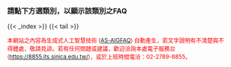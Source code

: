 ### 請點下方選類別，以顯示該類別之FAQ
{{< _index >}}
{{< tail >}}
<p>
   <font color="red" size="2em">
      本網站之內容為生成式人工智慧技術 (<a href="https://github.com/AS-AIGC/AS-AIGFAQ" target=_blank>AS-AIGFAQ</a>) 自動產生，若文字說明有不清楚與不得體處，敬請見諒。若有任何問題或建議，歡迎洽詢本處電子服務台 (<a href="https://8855.its.sinica.edu.tw/" target=_blank>https://8855.its.sinica.edu.tw/</a>)，或於上班時間電洽：02-2789-8855。
   </font>
</p>
